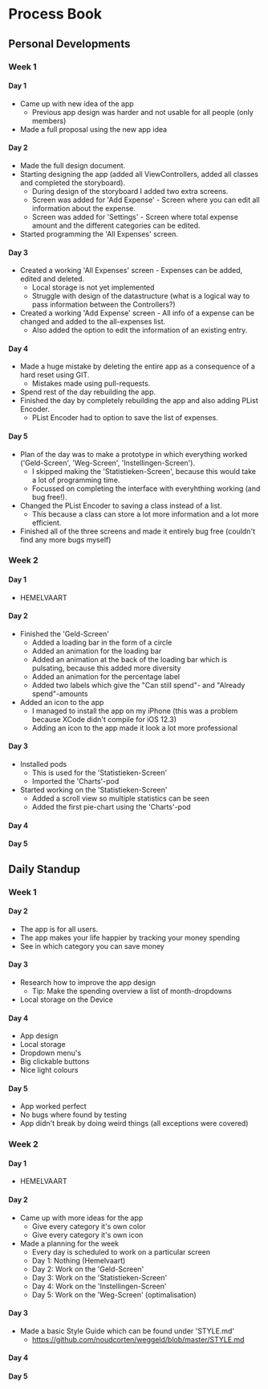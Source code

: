 # Process Book


## Personal Developments
### Week 1
#### Day 1
* Came up with new idea of the app
    * Previous app design was harder and not usable for all people (only members)
* Made a full proposal using the new app idea

#### Day 2
* Made the full design document.
* Starting designing the app (added all ViewControllers, added all classes and completed the storyboard).
    * During design of the storyboard I added two extra screens.
    * Screen was added for 'Add Expense' - Screen where you can edit all information about the expense.
    * Screen was added for 'Settings' - Screen where total expense amount and the different categories can be edited.
* Started programming the 'All Expenses' screen.

#### Day 3
* Created a working 'All Expenses' screen - Expenses can be added, edited and deleted.
    * Local storage is not yet implemented
    * Struggle with design of the datastructure (what is a logical way to pass information between the Controllers?)
* Created a working 'Add Expense' screen - All info of a expense can be changed and added to the all-expenses list.
    * Also added the option to edit the information of an existing entry.

#### Day 4
* Made a huge mistake by deleting the entire app as a consequence of a hard reset using GIT.
    * Mistakes made using pull-requests.
* Spend rest of the day rebuilding the app.
* Finished the day by completely rebuilding the app and also adding PList Encoder.
    * PList Encoder had to option to save the list of expenses.

#### Day 5
* Plan of the day was to make a prototype in which everything worked ('Geld-Screen', 'Weg-Screen', 'Instellingen-Screen').
    * I skipped making the 'Statistieken-Screen', because this would take a lot of programming time.
    * Focussed on completing the interface with everyhthing working (and bug free!).
* Changed the PList Encoder to saving a class instead of a list.
    * This because a class can store a lot more information and a lot more efficient.
* Finished all of the three screens and made it entirely bug free (couldn't find any more bugs myself)

### Week 2
#### Day 1
* HEMELVAART

#### Day 2
* Finished the 'Geld-Screen'
   * Added a loading bar in the form of a circle
   * Added an animation for the loading bar
   * Added an animation at the back of the loading bar which is pulsating, because this added more diversity
   * Added an animation for the percentage label
   * Added two labels which give the "Can still spend"- and "Already spend"-amounts
* Added an icon to the app
   * I managed to install the app on my iPhone (this was a problem because XCode didn't compile for iOS 12.3)
   * Adding an icon to the app made it look a lot more professional

#### Day 3
* Installed pods
   * This is used for the 'Statistieken-Screen'
   * Imported the 'Charts'-pod
* Started working on the 'Statistieken-Screen'
   * Added a scroll view so multiple statistics can be seen
   * Added the first pie-chart using the 'Charts'-pod

#### Day 4

#### Day 5

## Daily Standup
### Week 1
#### Day 2
* The app is for all users.
* The app makes your life happier by tracking your money spending
* See in which category you can save money

#### Day 3
* Research how to improve the app design
  * Tip: Make the spending overview a list of month-dropdowns
* Local storage on the Device

#### Day 4
* App design
* Local storage
* Dropdown menu's
* Big clickable buttons
* Nice light colours

#### Day 5
* App worked perfect
* No bugs where found by testing
* App didn't break by doing weird things (all exceptions were covered)

### Week 2
#### Day 1
* HEMELVAART

#### Day 2
* Came up with more ideas for the app
   * Give every category it's own color 
   * Give every category it's own icon
* Made a planning for the week
   * Every day is scheduled to work on a particular screen
   * Day 1: Nothing (Hemelvaart)
   * Day 2: Work on the 'Geld-Screen'
   * Day 3: Work on the 'Statistieken-Screen'
   * Day 4: Work on the 'Instellingen-Screen'
   * Day 5: Work on the 'Weg-Screen' (optimalisation)

#### Day 3
* Made a basic Style Guide which can be found under 'STYLE.md'
   * https://github.com/noudcorten/weggeld/blob/master/STYLE.md

#### Day 4

#### Day 5

